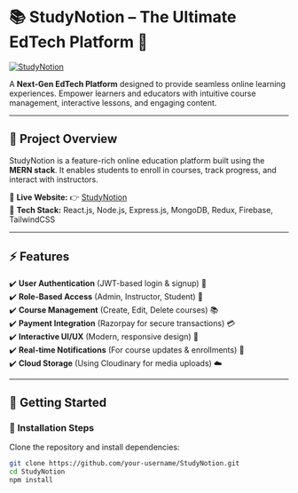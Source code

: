 # 📚 StudyNotion – The Ultimate EdTech Platform 🚀  

[![StudyNotion](https://img.shields.io/badge/Live%20Project-View%20Now-brightgreen?style=for-the-badge)](https://studynotion-edtech-project.vercel.app/)  

A **Next-Gen EdTech Platform** designed to provide seamless online learning experiences. Empower learners and educators with intuitive course management, interactive lessons, and engaging content.

---

## 🎯 **Project Overview**  

StudyNotion is a feature-rich online education platform built using the **MERN stack**. It enables students to enroll in courses, track progress, and interact with instructors.  

🔹 **Live Website:** 👉 [StudyNotion](https://studynotion-edtech-project.vercel.app/)  
🔹 **Tech Stack:** React.js, Node.js, Express.js, MongoDB, Redux, Firebase, TailwindCSS  

---

## ⚡ **Features**  

✔️ **User Authentication** (JWT-based login & signup) 🔐  
✔️ **Role-Based Access** (Admin, Instructor, Student) 👥  
✔️ **Course Management** (Create, Edit, Delete courses) 📚  
✔️ **Payment Integration** (Razorpay for secure transactions) 💳  
✔️ **Interactive UI/UX** (Modern, responsive design) 🎨  
✔️ **Real-time Notifications** (For course updates & enrollments) 🔔  
✔️ **Cloud Storage** (Using Cloudinary for media uploads) ☁️  

---

## 🚀 **Getting Started**  

### 📌 **Installation Steps**  

Clone the repository and install dependencies:  

```sh
git clone https://github.com/your-username/StudyNotion.git
cd StudyNotion
npm install
